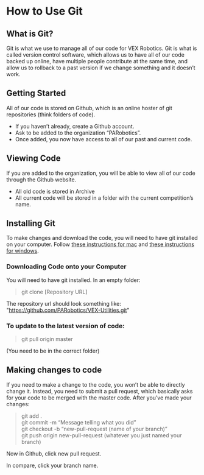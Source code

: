 # How to Use Git
 
## What is Git?
Git is what we use to manage all of our code for VEX Robotics. Git is what is called version control software, which allows us to have all of our code backed up online, have multiple people contribute at the same time, and allow us to rollback to a past version if we change something and it doesn’t work. 
 
## Getting Started
All of our code is stored on Github, which is an online hoster of git repositories (think folders of code). 
- If you haven’t already, create a Github account.
- Ask to be added to the organization “PARobotics”. 
- Once added, you now have access to all of our past and current code. 
 
## Viewing Code
If you are added to the organization, you will be able to view all of our code through the Github website.
- All old code is stored in Archive
- All current code will be stored in a folder with the current competition’s name.

## Installing Git
To make changes and download the code, you will need to have git installed on your computer. Follow [these instructions for mac](https://www.atlassian.com/git/tutorials/install-git) and [these instructions for windows](https://www.atlassian.com/git/tutorials/install-git#windows).
 
### Downloading Code onto your Computer
You will need to have git installed. In an empty folder:
> git clone [Repository URL]  

The repository url should look something like: "https://github.com/PARobotics/VEX-Utilities.git"
 
### To update to the latest version of code: 
> git pull origin master

(You need to be in the correct folder)  
 
## Making changes to code
If you need to make a change to the code, you won’t be able to directly change it. Instead, you need to submit a pull request, which basically asks for your code to be merged with the master code. After you’ve made your changes: 
> git add .  
> git commit -m “Message telling what you did”  
> git checkout -b “new-pull-request (name of your branch)”  
> git push origin new-pull-request (whatever you just named your branch)  
 
Now in Github, click new pull request.
 
In compare, click your branch name. 
 
